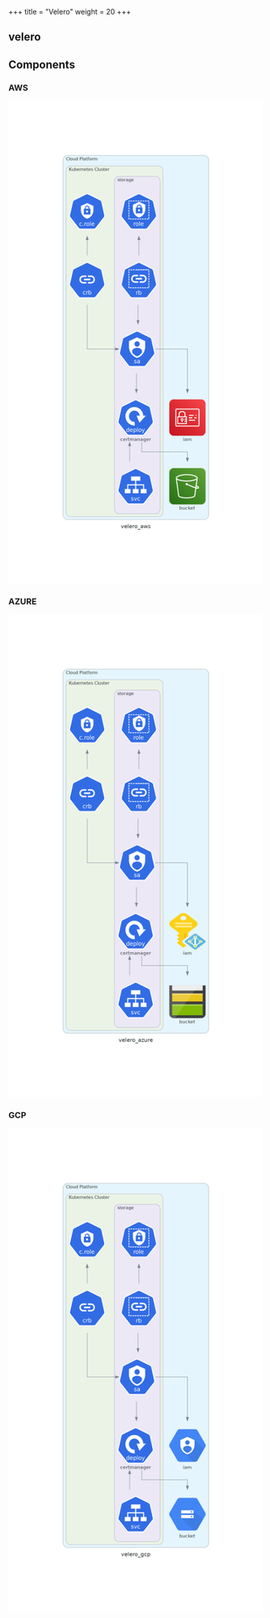 +++
title = "Velero"
weight = 20
+++

## velero

## Components

### AWS

<img src="/docs/images/velero_aws.png"
 alt="velero"
 class="mt-3 mb-3 border border-info rounded">

### AZURE

<img src="/docs/images/velero_azure.png"
 alt="velero"
 class="mt-3 mb-3 border border-info rounded">

### GCP

<img src="/docs/images/velero_gcp.png"
 alt="velero"
 class="mt-3 mb-3 border border-info rounded">
